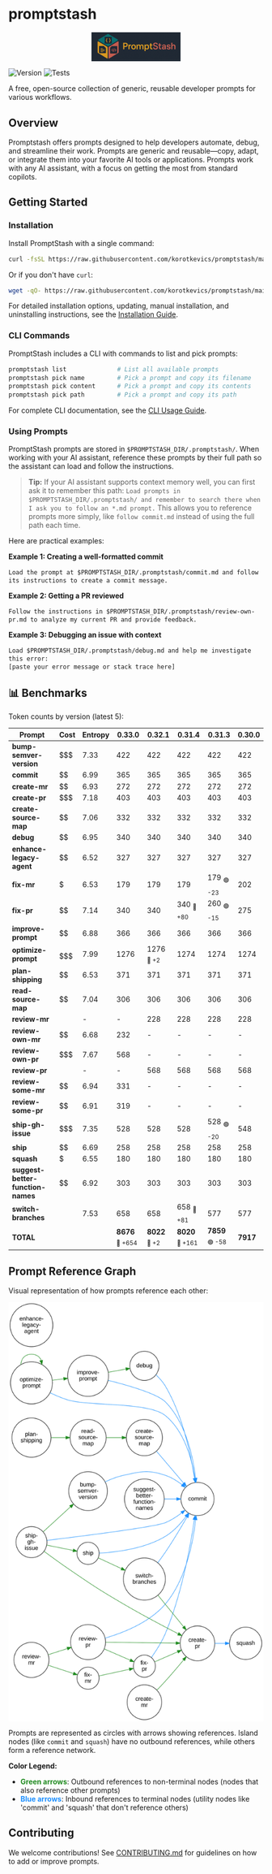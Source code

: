 # promptstash

<div style="display: flex; justify-content: center; align-items: center; width: 100%;">
  <img src="static/logo.png" alt="Promptstash Logo" style="width:35%;height:35%;object-fit:contain;" />
</div>


![Version](https://img.shields.io/github/v/release/korotkevics/promptstash)
![Tests](https://github.com/korotkevics/promptstash/actions/workflows/test.yml/badge.svg?branch=main)

A free, open-source collection of generic, reusable developer prompts for various workflows.

## Overview

Promptstash offers prompts designed to help developers automate, debug, and streamline their work. Prompts are generic and reusable—copy, adapt, or integrate them into your favorite AI tools or applications. Prompts work with any AI assistant, with a focus on getting the most from standard copilots.

## Getting Started

### Installation

Install PromptStash with a single command:

```bash
curl -fsSL https://raw.githubusercontent.com/korotkevics/promptstash/main/install.sh | bash
```

Or if you don't have `curl`:

```bash
wget -qO- https://raw.githubusercontent.com/korotkevics/promptstash/main/install.sh | bash
```

For detailed installation options, updating, manual installation, and uninstalling instructions, see the [Installation Guide](docs/installation.md).

### CLI Commands

PromptStash includes a CLI with commands to list and pick prompts:

```bash
promptstash list              # List all available prompts
promptstash pick name         # Pick a prompt and copy its filename
promptstash pick content      # Pick a prompt and copy its contents
promptstash pick path         # Pick a prompt and copy its path
```

For complete CLI documentation, see the [CLI Usage Guide](docs/cli-usage.md).

### Using Prompts

PromptStash prompts are stored in `$PROMPTSTASH_DIR/.promptstash/`. When working with your AI assistant, reference these prompts by their full path so the assistant can load and follow the instructions.

> **Tip:** If your AI assistant supports context memory well, you can first ask it to remember this path: `Load prompts in $PROMPTSTASH_DIR/.promptstash/ and remember to search there when I ask you to follow an *.md prompt.` This allows you to reference prompts more simply, like `follow commit.md` instead of using the full path each time.

Here are practical examples:

**Example 1: Creating a well-formatted commit**

```text
Load the prompt at $PROMPTSTASH_DIR/.promptstash/commit.md and follow its instructions to create a commit message.
```

**Example 2: Getting a PR reviewed**

```text
Follow the instructions in $PROMPTSTASH_DIR/.promptstash/review-own-pr.md to analyze my current PR and provide feedback.
```

**Example 3: Debugging an issue with context**

```text
Load $PROMPTSTASH_DIR/.promptstash/debug.md and help me investigate this error:
[paste your error message or stack trace here]
```

## 📊 Benchmarks

Token counts by version (latest 5):

| Prompt | Cost | Entropy | **0.33.0** | **0.32.1** | **0.31.4** | **0.31.3** | **0.30.0** |
|---|---|---|---|---|---|---|---|
| **bump-semver-version** | $$$ | 7.33 | 422 | 422 | 422 | 422 | 422 |
| **commit** | $$ | 6.99 | 365 | 365 | 365 | 365 | 365 |
| **create-mr** | $$ | 6.93 | 272 | 272 | 272 | 272 | 272 |
| **create-pr** | $$$ | 7.18 | 403 | 403 | 403 | 403 | 403 |
| **create-source-map** | $$ | 7.06 | 332 | 332 | 332 | 332 | 332 |
| **debug** | $$ | 6.95 | 340 | 340 | 340 | 340 | 340 |
| **enhance-legacy-agent** | $$ | 6.52 | 327 | 327 | 327 | 327 | 327 |
| **fix-mr** | $ | 6.53 | 179 | 179 | 179 | 179 <sub>🟢 -23</sub> | 202 |
| **fix-pr** | $$ | 7.14 | 340 | 340 | 340 <sub>🔴 +80</sub> | 260 <sub>🟢 -15</sub> | 275 |
| **improve-prompt** | $$ | 6.88 | 366 | 366 | 366 | 366 | 366 |
| **optimize-prompt** | $$$$$$$ | 7.99 | 1276 | 1276 <sub>🔴 +2</sub> | 1274 | 1274 | 1274 |
| **plan-shipping** | $$ | 6.53 | 371 | 371 | 371 | 371 | 371 |
| **read-source-map** | $$ | 7.04 | 306 | 306 | 306 | 306 | 306 |
| **review-mr** |  | - | - | 228 | 228 | 228 | 228 |
| **review-own-mr** | $$ | 6.68 | 232 | - | - | - | - |
| **review-own-pr** | $$$ | 7.67 | 568 | - | - | - | - |
| **review-pr** |  | - | - | 568 | 568 | 568 | 568 |
| **review-some-mr** | $$ | 6.94 | 331 | - | - | - | - |
| **review-some-pr** | $$ | 6.91 | 319 | - | - | - | - |
| **ship-gh-issue** | $$$ | 7.35 | 528 | 528 | 528 | 528 <sub>🟢 -20</sub> | 548 |
| **ship** | $$ | 6.69 | 258 | 258 | 258 | 258 | 258 |
| **squash** | $ | 6.55 | 180 | 180 | 180 | 180 | 180 |
| **suggest-better-function-names** | $$ | 6.92 | 303 | 303 | 303 | 303 | 303 |
| **switch-branches** | $$$$ | 7.53 | 658 | 658 | 658 <sub>🔴 +81</sub> | 577 | 577 |
| **TOTAL** |  |  | **8676** <sub>🔴 +654</sub> | **8022** <sub>🔴 +2</sub> | **8020** <sub>🔴 +161</sub> | **7859** <sub>🟢 -58</sub> | **7917** |


## Prompt Reference Graph

Visual representation of how prompts reference each other:

<div style="display: flex; justify-content: center; align-items: center; width: 100%;">
  <img src="static/prompt-graph.svg" alt="Prompt Reference Graph" style="width:100%;max-width:800px;height:auto;" />
</div>

Prompts are represented as circles with arrows showing references. Island nodes (like `commit` and `squash`) have no outbound references, while others form a reference network.

**Color Legend:**
- <span style="color: #228B22; font-weight: bold;">Green arrows</span>: Outbound references to non-terminal nodes (nodes that also reference other prompts)
- <span style="color: #1E90FF; font-weight: bold;">Blue arrows</span>: Inbound references to terminal nodes (utility nodes like 'commit' and 'squash' that don't reference others)

## Contributing

We welcome contributions! See [CONTRIBUTING.md](CONTRIBUTING.md) for guidelines on how to add or improve prompts.
